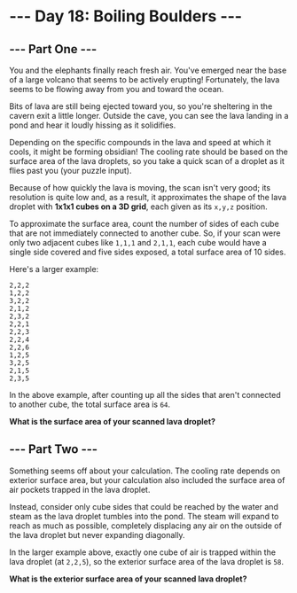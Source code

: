 # --- Day 18: Boiling Boulders ---

## --- Part One ---

You and the elephants finally reach fresh air. You've emerged near the base of a large volcano that seems to be actively
erupting! Fortunately, the lava seems to be flowing away from you and toward the ocean.

Bits of lava are still being ejected toward you, so you're sheltering in the cavern exit a little longer. Outside the
cave, you can see the lava landing in a pond and hear it loudly hissing as it solidifies.

Depending on the specific compounds in the lava and speed at which it cools, it might be forming obsidian! The cooling
rate should be based on the surface area of the lava droplets, so you take a quick scan of a droplet as it flies past
you (your puzzle input).

Because of how quickly the lava is moving, the scan isn't very good; its resolution is quite low and, as a result, it
approximates the shape of the lava droplet with **1x1x1 cubes on a 3D grid**, each given as its `x,y,z` position.

To approximate the surface area, count the number of sides of each cube that are not immediately connected to another
cube. So, if your scan were only two adjacent cubes like `1,1,1` and `2,1,1`, each cube would have a single side covered
and five sides exposed, a total surface area of 10 sides.

Here's a larger example:

```
2,2,2
1,2,2
3,2,2
2,1,2
2,3,2
2,2,1
2,2,3
2,2,4
2,2,6
1,2,5
3,2,5
2,1,5
2,3,5
```

In the above example, after counting up all the sides that aren't connected to another cube, the total surface area is
`64`.

**What is the surface area of your scanned lava droplet?**

## --- Part Two ---

Something seems off about your calculation. The cooling rate depends on exterior surface area, but your calculation also
included the surface area of air pockets trapped in the lava droplet.

Instead, consider only cube sides that could be reached by the water and steam as the lava droplet tumbles into the
pond. The steam will expand to reach as much as possible, completely displacing any air on the outside of the lava
droplet but never expanding diagonally.

In the larger example above, exactly one cube of air is trapped within the lava droplet (at `2,2,5`), so the exterior
surface area of the lava droplet is `58`.

**What is the exterior surface area of your scanned lava droplet?**